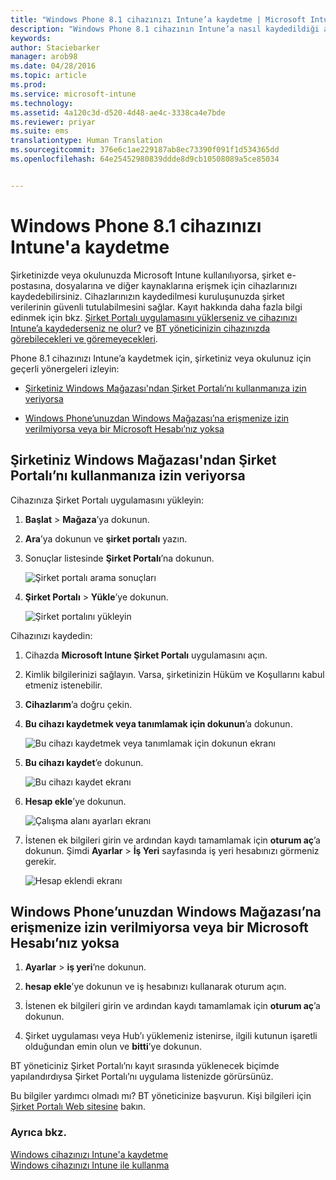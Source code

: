 ```yaml
---
title: "Windows Phone 8.1 cihazınızı Intune’a kaydetme | Microsoft Intune"
description: "Windows Phone 8.1 cihazının Intune’a nasıl kaydedildiği açıklanır"
keywords: 
author: Staciebarker
manager: arob98
ms.date: 04/28/2016
ms.topic: article
ms.prod: 
ms.service: microsoft-intune
ms.technology: 
ms.assetid: 4a120c3d-d520-4d48-ae4c-3338ca4e7bde
ms.reviewer: priyar
ms.suite: ems
translationtype: Human Translation
ms.sourcegitcommit: 376e6c1ae229187ab8ec73390f091f1d534365dd
ms.openlocfilehash: 64e25452980839ddde8d9cb10508089a5ce85034


---
```



# Windows Phone 8.1 cihazınızı Intune'a kaydetme

Şirketinizde veya okulunuzda Microsoft Intune kullanılıyorsa, şirket e-postasına, dosyalarına ve diğer kaynaklarına erişmek için cihazlarınızı kaydedebilirsiniz. Cihazlarınızın kaydedilmesi kuruluşunuzda şirket verilerinin güvenli tutulabilmesini sağlar. Kayıt hakkında daha fazla bilgi edinmek için bkz. [Şirket Portalı uygulamasını yüklerseniz ve cihazınızı Intune’a kaydederseniz ne olur?](what-happens-if-you-install-the-company-portal-app-and-enroll-your-device-in-intune-windows.md) ve [BT yöneticinizin cihazınızda görebilecekleri ve göremeyecekleri](what-can-your-it-administrator-see-when-you-enroll-your-device-in-intune-windows.md).


Phone 8.1 cihazınızı Intune’a kaydetmek için, şirketiniz veya okulunuz için geçerli yönergeleri izleyin:

-   [Şirketiniz Windows Mağazası'ndan Şirket Portalı’nı kullanmanıza izin veriyorsa](#if-your-company-lets-you-use-the-company-portal-from-the-windows-store)

-   [Windows Phone’unuzdan Windows Mağazası’na erişmenize izin verilmiyorsa veya bir Microsoft Hesabı’nız yoksa](#if-you-are-not-allowed-to-access-the-windows-store-from-your-windows-phone-or-if-you-do-not-have-a-microsoft-account)

## Şirketiniz Windows Mağazası'ndan Şirket Portalı’nı kullanmanıza izin veriyorsa
Cihazınıza Şirket Portalı uygulamasını yükleyin:

1.  **Başlat** &gt; **Mağaza**’ya dokunun.

2.  **Ara**’ya dokunun ve **şirket portalı** yazın.

3.  Sonuçlar listesinde **Şirket Portalı**’na dokunun.

    ![Şirket portalı arama sonuçları](./media/WP81-1-CP-search-store-v2.png)

4.  **Şirket Portalı**  &gt; **Yükle**’ye dokunun.

    ![Şirket portalını yükleyin](./media/WP81-2-CP-install-v2.png)

Cihazınızı kaydedin:

1.  Cihazda **Microsoft Intune Şirket Portalı** uygulamasını açın.

2.  Kimlik bilgilerinizi sağlayın. Varsa, şirketinizin Hüküm ve Koşullarını kabul etmeniz istenebilir.

3.  **Cihazlarım**’a doğru çekin.

4.  **Bu cihazı kaydetmek veya tanımlamak için dokunun**’a dokunun.

    ![Bu cihazı kaydetmek veya tanımlamak için dokunun ekranı](./media/WP81-enroll-1-swipe-my-devices.png)

5.  **Bu cihazı kaydet**’e dokunun.

    ![Bu cihazı kaydet ekranı](./media/WP81-enroll-2-enroll-this-device.png)

6.  **Hesap ekle**’ye dokunun.

    ![Çalışma alanı ayarları ekranı](./media/WP81-enroll-3-workplace-add-acct.png)

7.  İstenen ek bilgileri girin ve ardından kaydı tamamlamak için **oturum aç**’a dokunun. Şimdi **Ayarlar** &gt; **İş Yeri** sayfasında iş yeri hesabınızı görmeniz gerekir.

    ![Hesap eklendi ekranı](./media/WP81-enroll-4-account-added.png)

## Windows Phone’unuzdan Windows Mağazası’na erişmenize izin verilmiyorsa veya bir Microsoft Hesabı’nız yoksa

1.  **Ayarlar** &gt; **iş yeri**’ne dokunun.

2.  **hesap ekle**’ye dokunun ve iş hesabınızı kullanarak oturum açın.

3.  İstenen ek bilgileri girin ve ardından kaydı tamamlamak için **oturum aç**’a dokunun.

4.  Şirket uygulaması veya Hub’ı yüklemeniz istenirse, ilgili kutunun işaretli olduğundan emin olun ve **bitti**’ye dokunun.

BT yöneticiniz Şirket Portalı’nı kayıt sırasında yüklenecek biçimde yapılandırdıysa Şirket Portalı’nı uygulama listenizde görürsünüz.

Bu bilgiler yardımcı olmadı mı? BT yöneticinize başvurun. Kişi bilgileri için [Şirket Portalı Web sitesine](http://portal.manage.microsoft.com) bakın.

### Ayrıca bkz.
[Windows cihazınızı Intune'a kaydetme](enroll-your-device-in-intune-windows.md)</br>
[Windows cihazınızı Intune ile kullanma](using-your-windows-device-with-intune.md)




<!--HONumber=Jul16_HO3-->


